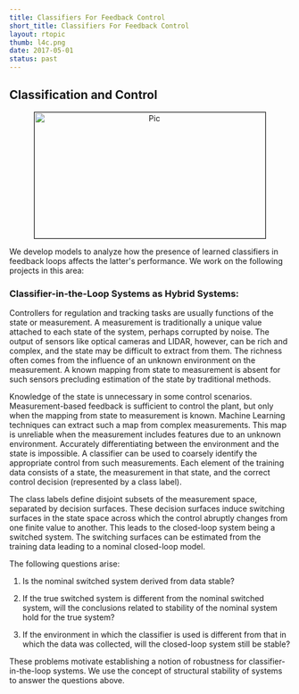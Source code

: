 ```yaml
---
title: Classifiers For Feedback Control
short_title: Classifiers For Feedback Control
layout: rtopic
thumb: l4c.png
date: 2017-05-01
status: past
---
```

<h2>Classification and Control</h2>

<div align="center"><img src="{{site.url}}/{{site.baseurl}}/assets/img/l4c.png" alt="Pic" height="226px" width="414px" border="1px solid gray">
</div>
<p>We develop models to analyze how the presence of learned classifiers in feedback loops affects the latter's performance.
We work on the following projects in this area:</p>
<h3>Classifier-in-the-Loop Systems as Hybrid Systems:</h3>
<p>Controllers for regulation and tracking tasks are usually functions of the state or measurement. A measurement is traditionally a unique value attached to each state of the system, perhaps corrupted by noise. The output of sensors like optical cameras and LIDAR, however, can be rich and complex, and the state may be difficult to extract from them. The richness often comes from the influence of an unknown environment on the measurement. A known mapping from state to measurement is absent for such sensors precluding estimation of the state by traditional methods. </p>
<p>Knowledge of the state is unnecessary in some control scenarios. Measurement-based feedback is sufficient to control the plant, but only when the mapping from state to measurement is known. Machine Learning techniques can extract such a map from complex measurements. This map is unreliable when the measurement includes features due to an unknown environment. Accurately differentiating between the environment and the state is impossible. A classifier can be used to coarsely identify the appropriate control from such measurements. Each element of the training data consists of a state, the measurement in that state, and the correct control decision (represented by a class label). </p>
<p>The class labels define disjoint subsets of the measurement space, separated by decision surfaces. These decision surfaces induce switching surfaces in the state space across which the control abruptly changes from one finite value to another. This leads to the closed-loop system being a switched system. The switching surfaces can be estimated from the training data leading to a nominal closed-loop model. </p>
<p>The following questions arise:</p>
<ol>
<li><p>Is the nominal switched system derived from data stable? </p>
</li>
<li><p>If the true switched system is different from the nominal switched system, will the conclusions related to stability of the nominal system hold for the true system?</p>
</li>
<li><p>If the environment in which the classifier is used is different from that in which the data was collected, will the closed-loop system still be stable?</p>
</li>
</ol>
<p>These problems motivate establishing a notion of robustness for classifier-in-the-loop systems. We use the concept of structural stability of systems to answer the questions above.</p>
